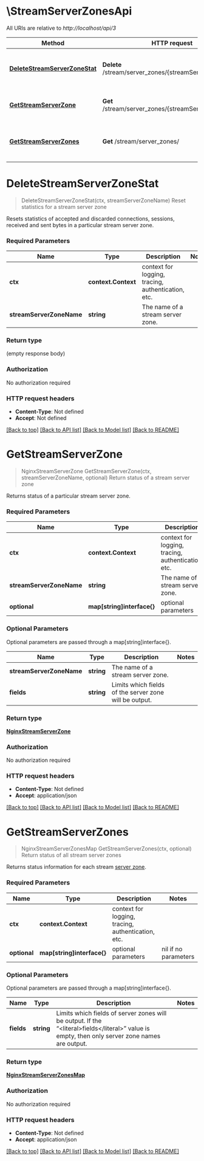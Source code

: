 # \StreamServerZonesApi

All URIs are relative to *http://localhost/api/3*

Method | HTTP request | Description
------------- | ------------- | -------------
[**DeleteStreamServerZoneStat**](StreamServerZonesApi.md#DeleteStreamServerZoneStat) | **Delete** /stream/server_zones/{streamServerZoneName} | Reset statistics for a stream server zone
[**GetStreamServerZone**](StreamServerZonesApi.md#GetStreamServerZone) | **Get** /stream/server_zones/{streamServerZoneName} | Return status of a stream server zone
[**GetStreamServerZones**](StreamServerZonesApi.md#GetStreamServerZones) | **Get** /stream/server_zones/ | Return status of all stream server zones


# **DeleteStreamServerZoneStat**
> DeleteStreamServerZoneStat(ctx, streamServerZoneName)
Reset statistics for a stream server zone

Resets statistics of accepted and discarded connections, sessions, received and sent bytes in a particular stream server zone.

### Required Parameters

Name | Type | Description  | Notes
------------- | ------------- | ------------- | -------------
 **ctx** | **context.Context** | context for logging, tracing, authentication, etc.
  **streamServerZoneName** | **string**| The name of a stream server zone. | 

### Return type

 (empty response body)

### Authorization

No authorization required

### HTTP request headers

 - **Content-Type**: Not defined
 - **Accept**: Not defined

[[Back to top]](#) [[Back to API list]](../README.md#documentation-for-api-endpoints) [[Back to Model list]](../README.md#documentation-for-models) [[Back to README]](../README.md)

# **GetStreamServerZone**
> NginxStreamServerZone GetStreamServerZone(ctx, streamServerZoneName, optional)
Return status of a stream server zone

Returns status of a particular stream server zone.

### Required Parameters

Name | Type | Description  | Notes
------------- | ------------- | ------------- | -------------
 **ctx** | **context.Context** | context for logging, tracing, authentication, etc.
  **streamServerZoneName** | **string**| The name of a stream server zone. | 
 **optional** | **map[string]interface{}** | optional parameters | nil if no parameters

### Optional Parameters
Optional parameters are passed through a map[string]interface{}.

Name | Type | Description  | Notes
------------- | ------------- | ------------- | -------------
 **streamServerZoneName** | **string**| The name of a stream server zone. | 
 **fields** | **string**| Limits which fields of the server zone will be output. | 

### Return type

[**NginxStreamServerZone**](NginxStreamServerZone.md)

### Authorization

No authorization required

### HTTP request headers

 - **Content-Type**: Not defined
 - **Accept**: application/json

[[Back to top]](#) [[Back to API list]](../README.md#documentation-for-api-endpoints) [[Back to Model list]](../README.md#documentation-for-models) [[Back to README]](../README.md)

# **GetStreamServerZones**
> NginxStreamServerZonesMap GetStreamServerZones(ctx, optional)
Return status of all stream server zones

Returns status information for each stream [server zone](https://nginx.org/en/docs/http/ngx_http_status_module.html#status_zone).

### Required Parameters

Name | Type | Description  | Notes
------------- | ------------- | ------------- | -------------
 **ctx** | **context.Context** | context for logging, tracing, authentication, etc.
 **optional** | **map[string]interface{}** | optional parameters | nil if no parameters

### Optional Parameters
Optional parameters are passed through a map[string]interface{}.

Name | Type | Description  | Notes
------------- | ------------- | ------------- | -------------
 **fields** | **string**| Limits which fields of server zones will be output. If the “&lt;literal&gt;fields&lt;/literal&gt;” value is empty, then only server zone names are output. | 

### Return type

[**NginxStreamServerZonesMap**](NginxStreamServerZonesMap.md)

### Authorization

No authorization required

### HTTP request headers

 - **Content-Type**: Not defined
 - **Accept**: application/json

[[Back to top]](#) [[Back to API list]](../README.md#documentation-for-api-endpoints) [[Back to Model list]](../README.md#documentation-for-models) [[Back to README]](../README.md)

